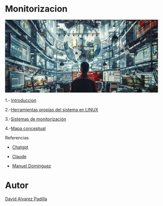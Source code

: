 # Monitorizacion

![imagenmonitorizacion](/img/moni.png)

1.- [Introduccion](introduccion.md)

2.-[Herramientas propias del sistema en LINUX](herramientas.md)

3.-[Sistemas de monitorización](sistemas.md)

4.-[Mapa conceptual](mapa.md)


Referencias

- [Chatgpt](https://chatgpt.com)

- [Claude](https://claude.ai)

- [Manuel Domínguez](https://github.com/mftienda)


# Autor 

[David Alvarez Padilla](https://github.com/DavidPadilla24)




